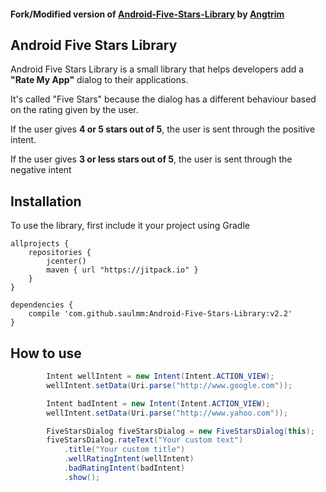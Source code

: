 #### Fork/Modified version of [Android-Five-Stars-Library](https://github.com/Angtrim/Android-Five-Stars-Library) by [Angtrim](https://github.com/Angtrim)

## Android Five Stars Library

Android Five Stars Library is a small library that helps developers add a **"Rate My App"** dialog to their applications.

It's called "Five Stars" because the dialog has a different behaviour based on the rating given by the user.

If the user gives **4 or 5 stars out of 5**, the user is sent through the positive intent.

If the user gives **3 or less stars out of 5**, the user is sent through the negative intent 


## Installation

To use the library, first include it your project using Gradle


    allprojects {
        repositories {
            jcenter()
            maven { url "https://jitpack.io" }
        }
    }

	dependencies {
        compile 'com.github.saulmm:Android-Five-Stars-Library:v2.2'
	}


## How to use

```java
        Intent wellIntent = new Intent(Intent.ACTION_VIEW);
        wellIntent.setData(Uri.parse("http://www.google.com"));

        Intent badIntent = new Intent(Intent.ACTION_VIEW);
        wellIntent.setData(Uri.parse("http://www.yahoo.com"));

        FiveStarsDialog fiveStarsDialog = new FiveStarsDialog(this);
        fiveStarsDialog.rateText("Your custom text")
            .title("Your custom title")
            .wellRatingIntent(wellIntent)
            .badRatingIntent(badIntent)
            .show();
```

